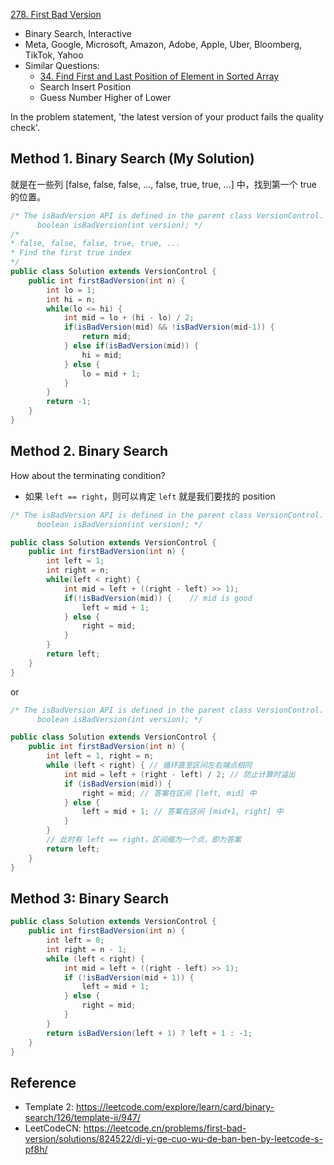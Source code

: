 [278. First Bad Version](https://leetcode.com/problems/first-bad-version/)

* Binary Search, Interactive
* Meta, Google, Microsoft, Amazon, Adobe, Apple, Uber, Bloomberg, TikTok, Yahoo
* Similar Questions:
    * [34. Find First and Last Position of Element in Sorted Array](https://leetcode.com/problems/find-first-and-last-position-of-element-in-sorted-array/)
    * Search Insert Position
    * Guess Number Higher of Lower
    
    
In the problem statement, 'the latest version of your product fails the quality check'.


## Method 1. Binary Search (My Solution)
就是在一些列 [false, false, false, ..., false, true, true, ...] 中，找到第一个 true 的位置。

```java 
/* The isBadVersion API is defined in the parent class VersionControl.
      boolean isBadVersion(int version); */
/*
* false, false, false, true, true, ...
* Find the first true index
*/
public class Solution extends VersionControl {
    public int firstBadVersion(int n) {
        int lo = 1;
        int hi = n;
        while(lo <= hi) {
            int mid = lo + (hi - lo) / 2;
            if(isBadVersion(mid) && !isBadVersion(mid-1)) {
                return mid;
            } else if(isBadVersion(mid)) {
                hi = mid;
            } else {
                lo = mid + 1;
            }
        }
        return -1;
    }
}
```


## Method 2. Binary Search
How about the terminating condition?        
* 如果 `left == right`，则可以肯定 `left` 就是我们要找的 position
```java 
/* The isBadVersion API is defined in the parent class VersionControl.
      boolean isBadVersion(int version); */

public class Solution extends VersionControl {
    public int firstBadVersion(int n) {
        int left = 1;
        int right = n;
        while(left < right) {
            int mid = left + ((right - left) >> 1);
            if(!isBadVersion(mid)) {    // mid is good
                left = mid + 1;
            } else {
                right = mid;
            }
        }
        return left;
    }
}
```

or

```java
/* The isBadVersion API is defined in the parent class VersionControl.
      boolean isBadVersion(int version); */

public class Solution extends VersionControl {
    public int firstBadVersion(int n) {
        int left = 1, right = n;
        while (left < right) { // 循环直至区间左右端点相同
            int mid = left + (right - left) / 2; // 防止计算时溢出
            if (isBadVersion(mid)) {
                right = mid; // 答案在区间 [left, mid] 中
            } else {
                left = mid + 1; // 答案在区间 [mid+1, right] 中
            }
        }
        // 此时有 left == right，区间缩为一个点，即为答案
        return left;
    }
}
```


## Method 3: Binary Search
```java 
public class Solution extends VersionControl {
    public int firstBadVersion(int n) {
        int left = 0;
        int right = n - 1;
        while (left < right) {
            int mid = left + ((right - left) >> 1);
            if (!isBadVersion(mid + 1)) {
                left = mid + 1;
            } else {
                right = mid;
            }
        }
        return isBadVersion(left + 1) ? left + 1 : -1;
    }
}
```


## Reference
* Template 2: https://leetcode.com/explore/learn/card/binary-search/126/template-ii/947/
* LeetCodeCN: https://leetcode.cn/problems/first-bad-version/solutions/824522/di-yi-ge-cuo-wu-de-ban-ben-by-leetcode-s-pf8h/